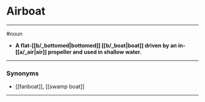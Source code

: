# Airboat
---
#noun
- **A flat-[[b/_bottomed|bottomed]] [[b/_boat|boat]] driven by an in-[[a/_air|air]] propeller and used in shallow water.**
---
### Synonyms
- [[fanboat]], [[swamp boat]]
---

